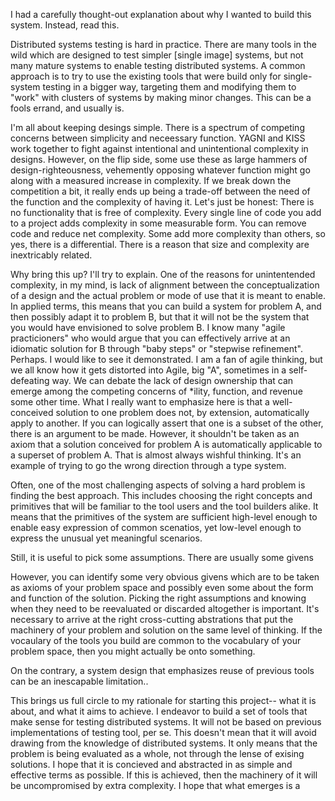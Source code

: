 I had a carefully thought-out explanation about why I wanted to build this system. Instead, read this.

Distributed systems testing is hard in practice. There are many tools in the wild which are designed to test simpler [single image] systems, but not many mature systems to enable testing distributed systems. A common approach is to try to use the existing tools that were build only for single-system testing in a bigger way, targeting them and modifying them to "work" with clusters of systems by making minor changes. This can be a fools errand, and usually is.

I'm all about keeping desings simple. There is a spectrum of competing concerns between simplicity and neceessary function. YAGNI and KISS work together to fight against intentional and unintentional complexity in designs.  However, on the flip side, some use these as large hammers of design-righteousness, vehemently opposing whatever function might go along with a measured increase in complexity. If we break down the competition a bit, it really ends up being a trade-off between the need of the function and the complexity of having it. Let's just be honest: There is no functionality that is free of complexity. Every single line of code you add to a project adds complexity in some measurable form. You can remove code and reduce net complexity. Some add more complexity than others, so yes, there is a differential. There is a reason that size and complexity are inextricably related.

Why bring this up? I'll try to explain. One of the reasons for unintentended complexity, in my mind, is lack of alignment between the conceptualization of a design and the actual problem or mode of use that it is meant to enable. In applied terms, this means that you can build a system for problem A, and then possibly adapt it to problem B, but that it will not be the system that you would have envisioned to solve problem B. I know many "agile practicioners" who would argue that you can effectively arrive at an idiomatic solution for B through "baby steps" or "stepwise refinement". Perhaps. I would like to see it demonstrated. I am a fan of agile thinking, but we all know how it gets distorted into Agile, big "A", sometimes in a self-defeating way.  We can debate the lack of design ownership that can emerge among the competing concerns of *ility, function, and revenue some other time. What I really want to emphasize here is that a well-conceived solution to one problem does not, by extension, automatically apply to another. If you can logically assert that one is a subset of the other, there is an argument to be made. However, it shouldn't be taken as an axiom that a solution conceived for problem A is automatically applicable to a superset of problem A. That is almost always wishful thinking. It's an example of trying to go the wrong direction through a type system.

Often, one of the most challenging aspects of solving a hard problem is finding the best approach. This includes choosing the right concepts and primitives that will be familiar to the tool users and the tool builders alike. It means that the primitives of the system are sufficient high-level enough to enable easy expression of common scenatios, yet low-level enough to express the unusual yet meaningful scenarios. 

Still, it is useful to pick some assumptions. There are usually some givens

However, you can identify some very obvious givens which are to be taken as axioms of your problem space and possibly even some about the form and function of the solution. Picking the right assumptions and knowing when they need to be reevaluated or discarded altogether is important. It's necessary to arrive at the right cross-cutting abstrations that put the machinery of your problem and solution on the same level of thinking. If the vocaulary of the tools you build are common to the vocabulary of your problem space, then you might actually be onto something.


On the contrary, a system design that emphasizes reuse of previous tools can be an inescapable limitation..

This brings us full circle to my rationale for starting this project-- what it is about, and what it aims to achieve. I endeavor to build a set of tools that make sense for testing distributed systems. It will not be based on previous implementations of testing tool, per se. This doesn't mean that it will avoid drawing from the knowledge of distributed systems. It only means that the problem is being evaluated as a whole, not through the lense of exising solutions. I hope that it is concieved and abstracted in as simple and effective terms as possible. If this is achieved, then the machinery of it will be uncompromised by extra complexity. I hope that what emerges is a

